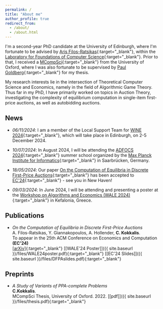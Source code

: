 ```yaml
---
permalink: /
title: "About me"
author_profile: true
redirect_from: 
  - /about/
  - /about.html
---
```



I'm a second-year PhD candidate at the University of Edinburgh, where I'm fortunate to be advised by [Aris Filos-Ratsikas](https://arisfilosratsikas.com/){:target="_blank"}, within the [Laboratory for Foundations of Computer Science](https://web.inf.ed.ac.uk/lfcs){:target="_blank"}.
Prior to that, I received a [MCompSci](https://www.ox.ac.uk/admissions/undergraduate/courses/course-listing/computer-science){:target="_blank"} from the University of Oxford, where I was also fortunate to be supervised by [Paul Goldberg](https://www.cs.ox.ac.uk/people/paul.goldberg/index1.html){:target="_blank"} for my thesis.

My research interests lie in the intersection of Theoretical Computer Science and Economics, namely in the field of Algorithmic Game Theory. Thus far in my PhD, I have primarily worked on topics in Auction Theory, investigating the complexity of equilibrium computation in single-item first-price auctions, as well as autobidding auctions.


## News

* _06/11/2024_: I am a member of the Local Support Team for [WINE 2024](https://wine2024.org/){:target="_blank"}, which will take place in Edinburgh, on 2-5 December 2024.

* _10/07/2024_: In August 2024, I will be attending the [ADFOCS 2024](https://conferences.mpi-inf.mpg.de/adfocs24/){:target="_blank"} summer school organized by the [Max Planck Institute for Informatics](https://www.mpi-inf.mpg.de/home){:target="_blank"} in Saarbrücken, Germany.

* _18/05/2024_: Our paper [On the Computation of Equilibria in Discrete First-Price Auctions](https://arxiv.org/abs/2402.12068){:target="_blank"} has been accepted to [EC'24](https://ec24.sigecom.org/){:target="_blank"} - see you in New Haven!

* _09/03/2024_: In June 2024, I will be attending and presenting a poster at the [Workshop on Algorithms and Economics (WALE 2024)](https://wale.gr/2024/){:target="_blank"} in Kefalonia, Greece.


## Publications

* _On the Computation of Equilibria in Discrete First-Price Auctions_\
A. Filos-Ratsikas, Y. Giannakopoulos, A. Hollender, **C. Kokkalis**.\
To appear in the 25th ACM Conference on Economics and Computation **(EC'24)**\
[[arXiv]](https://arxiv.org/abs/2402.12068){:target="_blank"} [[WALE'24 Poster]]({{ site.baseurl }}/files/WALE24poster.pdf){:target="_blank"} [[EC'24 Slides]]({{ site.baseurl }}/files/DFPAslides.pdf){:target="_blank"}

## Preprints

* _A Study of Variants of PPA-complete Problems_\
**C.Kokkalis**.\
MCompSci Thesis, University of Oxford. 2022. [[pdf]]({{ site.baseurl }}/files/thesis.pdf){:target="_blank"}

